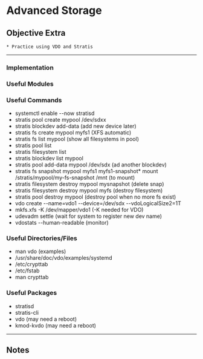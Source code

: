 # Advanced Storage

## Objective Extra
	* Practice using VDO and Stratis

---

### Implementation

### Useful Modules

### Useful Commands
* systemctl enable --now stratisd
* stratis pool create mypool /dev/sdxx
* stratis blockdev add-data (add new device later)
* stratis fs create mypool myfs1 (XFS automatic)
* stratis fs list mypool (show all filesystems in pool)
* stratis pool list
* stratis filesystem list
* stratis blockdev list mypool 
* stratis pool add-data mypool /dev/sdx (ad another blockdev)
* stratis fs snapshot mypool myfs1 myfs1-snapshot*  mount /stratis/mypool/my-fs-snapshot /mnt (to mount)
* stratis filesystem destroy mypool mysnapshot (delete snap)
* stratis filesystem destroy mypool myfs (destroy filesystem)
* stratis pool destroy mypool (destroy pool when no more fs exist)
* vdo create --name=vdo1 --device=/dev/sdx --vdoLogicalSize2=1T 
* mkfs.xfs -K /dev/mapper/vdo1 (-K needed for VDO)
* udevadm settle (wait for system to register new dev name)
* vdostats --human-readable (monitor) 
      

### Useful Directories/Files
* man vdo (examples)
* /usr/share/doc/vdo/examples/systemd
* /etc/crypttab
* /etc/fstab
* man crypttab

### Useful Packages
* stratisd
* stratis-cli
* vdo (may need a reboot)
* kmod-kvdo (may need a reboot)

---

## Notes
